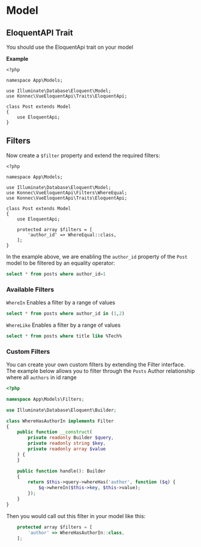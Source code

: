 # Model

## EloquentAPI Trait
You should use the EloquentApi trait on your model

**Example**

```php{6,10}
<?php

namespace App\Models;

use Illuminate\Database\Eloquent\Model;
use Konnec\VueEloquentApi\Traits\EloquentApi;

class Post extends Model
{
    use EloquentApi;
}
```

## Filters
Now create a `$filter` property and extend the required filters:

```php{13-15}
<?php

namespace App\Models;

use Illuminate\Database\Eloquent\Model;
use Konnec\VueEloquentApi\Filters\WhereEqual;
use Konnec\VueEloquentApi\Traits\EloquentApi;

class Post extends Model
{
    use EloquentApi;

    protected array $filters = [
        'author_id' => WhereEqual::class,
    ];
}
```

In the example above, we are enabling the `author_id` property of the `Post` model to be filtered by an equality operator:
```sql
select * from posts where author_id=1
```

### Available Filters

`WhereIn` Enables a filter by a range of values
```sql
select * from posts where author_id in (1,2)
```

`WhereLike` Enables a filter by a range of values
```sql
select * from posts where title like %Tech%
```

### Custom Filters
You can create your own custom filters by extending the Filter interface.
The example below allows you to filter through the `Posts` Author relationship where all `authors` in id range

```php
<?php

namespace App\Models\Filters;

use Illuminate\Database\Eloquent\Builder;

class WhereHasAuthorIn implements Filter
{
    public function __construct(
        private readonly Builder $query,
        private readonly string $key,
        private readonly array $value
    ) {
    }

    public function handle(): Builder
    {
        return $this->query->whereHas('author', function ($q) {
            $q->whereIn($this->key, $this->value);
        });
    }
}
```

Then you would call out this filter in your model like this:

```js
    protected array $filters = [
        'author' => WhereHasAuthorIn::class,
    ];
```
